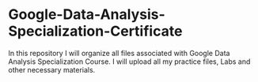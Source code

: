 # Google-Data-Analysis-Specialization-Certificate
In this repository I will organize all files associated with Google Data Analysis Specialization Course. I will upload all my practice files, Labs and other necessary materials. 
